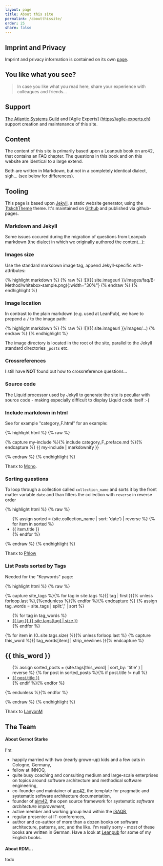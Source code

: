 ```yaml
---
layout: page
title: About this site
permalink: /aboutthissite/
order: 25
share: false
---
```


## Imprint and Privacy

Imprint and privacy information is contained on its own [page](/imprint-privacy/).
 

## You like what you see?

> In case you like what you read here, share your experience with colleagues and friends...

## Support

[The Atlantic Systems Guild](https://systemsguild.com) and [Agile Experts] (https://agile-experts.ch) support creation and maintenance of this site.

## Content
The content of this site is primarily based upon a Leanpub book on arc42, that contains an FAQ chapter. The questions in this book and on this website are identical to a large extend.

Both are written in Markdown, but not in a completely identical dialect, sigh... (see below for differences).

## Tooling
This page is based upon [Jekyll](), a static website generator, using the [TtskchTheme](https://github.com/ttskch/jekyll-ttskch-theme) theme.
It's maintained on [Github](https://github.com/arc42/faq/) and published via github-pages.


### Markdown and Jekyll

Some issues occured during the migration of questions from Leanpub markdown (the dialect in which we originally authored the content...):

### Images size

Use the standard markdown image tag, append Jekyll-specific with-attributes:

{% highlight markdown %}
{% raw %}
![]({{ site.imageurl }}/images/faq/B-Method/whitebox-sample.png){:width="30%"}
{% endraw %}
{% endhighlight %}

### Image location

In contrast to the plain markdown (e.g. used at LeanPub), we have to prepend
a ```/``` to the image path:

{% highlight markdown %}
{% raw %}
![]({{ site.imageurl }}/images/...)
{% endraw %}
{% endhighlight %}

The image directory is located in the root of the site, parallel to the Jekyll
standard directories ```_posts``` etc.

### Crossreferences

I still have **NOT** found out how to crossreference questions...


### Source code

The Liquid processor used by Jekyll to generate the site is peculiar with source
code - making especially difficult to display Liquid code itself :-(

### Include markdown in html

See for example "category_F.html" for an example:

{% highlight html %}
{% raw  %}

{% capture my-include %}{% include category_F_preface.md %}{% endcapture %}
{{ my-include | markdownify }}

{% endraw  %}
{% endhighlight %}

Thanx to [Mono](http://wolfslittlestore.be/2013/10/rendering-markdown-in-jekyll/).


### Sorting questions

To loop through a collection called `collection_name`
and sorts it by the front matter variable `date` and than filters
the collection with `reverse` in reverse order

{% highlight html %}
{% raw  %}
    <ul>
    {% assign sorted = (site.collection_name | sort: 'date') | reverse %}
    {% for item in sorted %}
    <li>{{ item.title }}</li>
    {% endfor %}
    </ul>
{% endraw  %}
{% endhighlight %}

Thanx to [Phlow](https://gist.github.com/Phlow/1f27dfafdf2bbcc5c48e)

### List Posts sorted by Tags

Needed for the "Keywords" page:

{% highlight html %}
{% raw %}

{% capture site_tags %}{% for tag in site.tags %}{{ tag | first }}{% unless forloop.last %},{%endunless %}{% endfor %}{% endcapture %}
{% assign tag_words = site_tags | split:',' | sort %}

<div id="tags">
  <ul class="tag-box inline">
  {% for tag in tag_words %}
    <li><a href="#{{ tag | cgi_escape }}">{{ tag }} <span>{{ site.tags[tag] | size }}</span></a></li>
  {% endfor %}
  </ul>

  {% for item in (0..site.tags.size) %}{% unless forloop.last %}
    {% capture this_word %}{{ tag_words[item] | strip_newlines }}{% endcapture %}
  <h2 id="{{ this_word | cgi_escape }}">{{ this_word }}</h2>
  <ul class="posts">
    {% assign sorted_posts = (site.tags[this_word] | sort_by: 'title' ) | reverse %}
    {% for post in sorted_posts %}{% if post.title != null %}
    <li> <a href="{{ post.url }}">{{ post.title }}</a></li>
    {% endif %}{% endfor %}
  </ul>
  {% endunless %}{% endfor %}
</div>

{% endraw %}
{% endhighlight %}

Thanx to [LanyonM](https://github.com/LanyonM/lanyonm.github.io/blob/master/tags.html)


## The Team

#### About Gernot Starke

I'm:

* happily married with two (nearly grown-up) kids and a few cats in Cologne, Germany,
* fellow at INNOQ,
* quite busy coaching and consulting medium and large-scale enterprises on topics around software architecture and methodical software engineering,
* co-founder and maintainer of <a href="https://arc42.de">arc42</a>, the template for pragmatic and systematic software architecture documentation,
* founder of <a href="https://aim42.org">aim42</a>, the open source framework for systematic _software architecture improvement_,
* active member and working group lead within the <a href="https://isaqb.org">iSAQB</a>,
* regular presenter at IT-conferences,
* author and co-author of more than a dozen books on software architecture, patterns, arc, and the like. I'm really sorry - most of these books are written in German. Have a look at <a href="https://leanpub.com">Leanpub</a> for some of my English books.

#### About RDM...

todo
